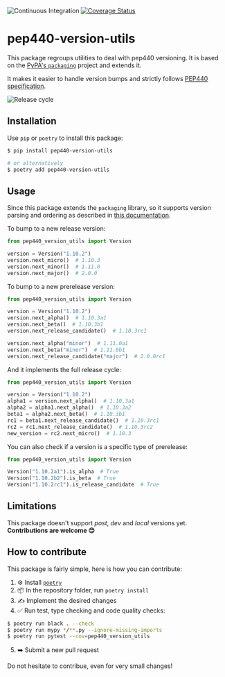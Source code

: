 ![Continuous Integration](https://github.com/m-vdb/pep440-version-utils/workflows/Continuous%20Integration/badge.svg)
[![Coverage Status](https://coveralls.io/repos/github/m-vdb/pep440-version-utils/badge.svg?branch=master)](https://coveralls.io/github/m-vdb/pep440-version-utils?branch=master)

# pep440-version-utils
This package regroups utilities to deal with pep440 versioning. It is based on the
[PyPA's `packaging`](https://github.com/pypa/packaging) project and extends it.

It makes it easier to handle version bumps and strictly follows [PEP440 specification](https://www.python.org/dev/peps/pep-0440/).

![Release cycle](https://github.com/m-vdb/pep440-version-utils/blob/master/docs/release-cycle.png?raw=true)

## Installation

Use `pip` or `poetry` to install this package:

```bash
$ pip install pep440-version-utils

# or alternatively
$ poetry add pep440-version-utils
```

## Usage

Since this package extends the `packaging` library, so it supports version parsing and ordering as described
in [this documentation](https://packaging.pypa.io/en/latest/version/).

To bump to a new release version:

```python
from pep440_version_utils import Version

version = Version("1.10.2")
version.next_micro()  # 1.10.3
version.next_minor()  # 1.11.0
version.next_major()  # 2.0.0
```

To bump to a new prerelease version:

```python
from pep440_version_utils import Version

version = Version("1.10.2")
version.next_alpha()  # 1.10.3a1
version.next_beta()  # 1.10.3b1
version.next_release_candidate()  # 1.10.3rc1

version.next_alpha("minor")  # 1.11.0a1
version.next_beta("minor")  # 1.11.0b1
version.next_release_candidate("major")  # 2.0.0rc1
```

And it implements the full release cycle:

```python
from pep440_version_utils import Version

version = Version("1.10.2")
alpha1 = version.next_alpha()  # 1.10.3a1
alpha2 = alpha1.next_alpha()  # 1.10.3a2
beta1 = alpha2.next_beta()  # 1.10.3b1
rc1 = beta1.next_release_candidate()  # 1.10.3rc1
rc2 = rc1.next_release_candidate()  # 1.10.3rc2
new_version = rc2.next_micro()  # 1.10.3
```

You can also check if a version is a specific type of prerelease:
```python
from pep440_version_utils import Version

Version("1.10.2a1").is_alpha  # True
Version("1.10.2b2").is_beta  # True
Version("1.10.2rc1").is_release_candidate  # True
```

## Limitations

This package doesn't support _post_, _dev_ and _local_ versions yet. **Contributions are welcome 😊**

## How to contribute

This package is fairly simple, here is how you can contribute:

1. ⚙️ Install [`poetry`](https://python-poetry.org/)
2. 📦 In the repository folder, run `poetry install`
3. ✍️ Implement the desired changes
4. ✅ Run test, type checking and code quality checks:
```bash
$ poetry run black . --check
$ poetry run mypy */**.py --ignore-missing-imports
$ poetry run pytest --cov=pep440_version_utils
```
5. ➡️ Submit a new pull request

Do not hesitate to contribue, even for very small changes!
